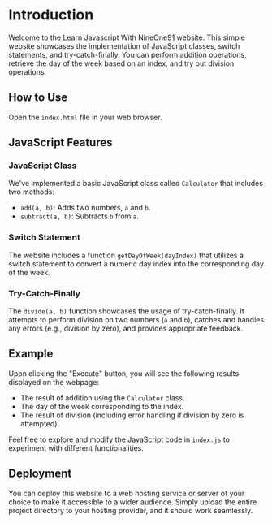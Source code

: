 # Introduction

Welcome to the Learn Javascript With NineOne91 website. This simple website showcases the implementation of JavaScript classes, switch statements, and try-catch-finally. You can perform addition operations, retrieve the day of the week based on an index, and try out division operations.

## How to Use

Open the `index.html` file in your web browser.

## JavaScript Features

### JavaScript Class

We've implemented a basic JavaScript class called `Calculator` that includes two methods:
- `add(a, b)`: Adds two numbers, `a` and `b`.
- `subtract(a, b)`: Subtracts `b` from `a`.

### Switch Statement

The website includes a function `getDayOfWeek(dayIndex)` that utilizes a switch statement to convert a numeric day index into the corresponding day of the week.

### Try-Catch-Finally

The `divide(a, b)` function showcases the usage of try-catch-finally. It attempts to perform division on two numbers (`a` and `b`), catches and handles any errors (e.g., division by zero), and provides appropriate feedback.

## Example

Upon clicking the "Execute" button, you will see the following results displayed on the webpage:

- The result of addition using the `Calculator` class.
- The day of the week corresponding to the index.
- The result of division (including error handling if division by zero is attempted).

Feel free to explore and modify the JavaScript code in `index.js` to experiment with different functionalities.

## Deployment

You can deploy this website to a web hosting service or server of your choice to make it accessible to a wider audience. Simply upload the entire project directory to your hosting provider, and it should work seamlessly.